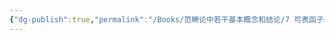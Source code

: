 ```yaml
---
{"dg-publish":true,"permalink":"/Books/范畴论中若干基本概念和结论/7 可表函子和 Yoneda 引理/","dgPassFrontmatter":true,"created":"2024-07-06T09:51:11.606+08:00","updated":"2024-07-06T10:01:14.382+08:00"}
---
```

